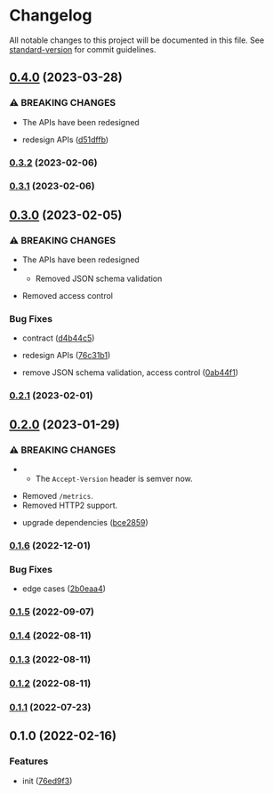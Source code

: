 # Changelog

All notable changes to this project will be documented in this file. See [standard-version](https://github.com/conventional-changelog/standard-version) for commit guidelines.

## [0.4.0](https://github.com/BlackGlory/estore/compare/v0.3.2...v0.4.0) (2023-03-28)


### ⚠ BREAKING CHANGES

* The APIs have been redesigned

* redesign APIs ([d51dffb](https://github.com/BlackGlory/estore/commit/d51dffb4cd9f612fed94134d961446d5a3485ada))

### [0.3.2](https://github.com/BlackGlory/estore/compare/v0.3.1...v0.3.2) (2023-02-06)

### [0.3.1](https://github.com/BlackGlory/estore/compare/v0.3.0...v0.3.1) (2023-02-06)

## [0.3.0](https://github.com/BlackGlory/estore/compare/v0.2.1...v0.3.0) (2023-02-05)


### ⚠ BREAKING CHANGES

* The APIs have been redesigned
* - Removed JSON schema validation
- Removed access control

### Bug Fixes

* contract ([d4b44c5](https://github.com/BlackGlory/estore/commit/d4b44c53b6846eb674f3abb924f06914fb872991))


* redesign APIs ([76c31b1](https://github.com/BlackGlory/estore/commit/76c31b164c717eb99f4500bdf5b837483f7056ed))
* remove JSON schema validation, access control ([0ab44f1](https://github.com/BlackGlory/estore/commit/0ab44f181228f730f341a992e9eb7400beeaeb6c))

### [0.2.1](https://github.com/BlackGlory/estore/compare/v0.2.0...v0.2.1) (2023-02-01)

## [0.2.0](https://github.com/BlackGlory/estore/compare/v0.1.6...v0.2.0) (2023-01-29)


### ⚠ BREAKING CHANGES

* - The `Accept-Version` header is semver now.
- Removed `/metrics`.
- Removed HTTP2 support.

* upgrade dependencies ([bce2859](https://github.com/BlackGlory/estore/commit/bce2859c8ded6322e72aff0b57a7664674b1b792))

### [0.1.6](https://github.com/BlackGlory/estore/compare/v0.1.5...v0.1.6) (2022-12-01)


### Bug Fixes

* edge cases ([2b0eaa4](https://github.com/BlackGlory/estore/commit/2b0eaa4dc95b84023f4e30ac76e8bc2d2f76ada8))

### [0.1.5](https://github.com/BlackGlory/estore/compare/v0.1.4...v0.1.5) (2022-09-07)

### [0.1.4](https://github.com/BlackGlory/estore/compare/v0.1.3...v0.1.4) (2022-08-11)

### [0.1.3](https://github.com/BlackGlory/estore/compare/v0.1.2...v0.1.3) (2022-08-11)

### [0.1.2](https://github.com/BlackGlory/estore/compare/v0.1.1...v0.1.2) (2022-08-11)

### [0.1.1](https://github.com/BlackGlory/estore/compare/v0.1.0...v0.1.1) (2022-07-23)

## 0.1.0 (2022-02-16)


### Features

* init ([76ed9f3](https://github.com/BlackGlory/estore/commit/76ed9f3bed28e16dbcd8e6cc0c2667828f366b92))
